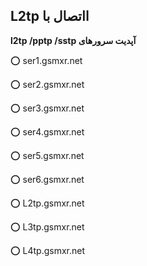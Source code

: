 **L2tp ااتصال با**
---
**l2tp /pptp /sstp آپدیت سرورهای**

⭕️ ser1.gsmxr.net

⭕️ ser2.gsmxr.net

⭕️ ser3.gsmxr.net

⭕️ ser4.gsmxr.net

⭕️ ser5.gsmxr.net

⭕️ ser6.gsmxr.net

⭕️ L2tp.gsmxr.net

⭕️ L3tp.gsmxr.net

⭕️ L4tp.gsmxr.net
